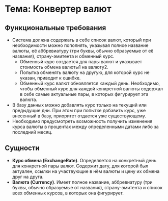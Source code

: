 # Тема: Конвертер валют
## Функциональные требования
- Система должна содержать в себе список валют, который при необходимости можно пополнять, указывая полное название валюты, её аббревиатуру (три буквы, обычно образуемые от её названия), страну-эмитента и обменный курс.
  - Обменный курс создается для пары валют и указывает стоимость обмена валюты1 на валюту2. 
  - Попытка обменять валюту на другую, для которой курс не указан, приводит к ошибке.
  - Обменный курс валют обновляется каждый день. Необходимо, чтобы обменный курс для каждой конкретной валюты содержал в себе самые актуальные пары, в которых фигурирует эта валюта.
- В базу данных можно добавлять курс только на текущий или предыдущие дни. При этом при попытке добавить курс, уже внесенный в базу, приоритет отдается уже существующему.
- Необходимо предусмотреть возможность получить изменения курса валюты в процентах между определенными датами либо за последний месяц.
## Сущности
- **Курс обмена (ExchangeRate)**. Определяется на конкретный день для конкретной пары валют. Содержит дату, для которой был актуален, ссылки на участвующие в нём валюты и цену их обмена друг на друга.
- **Валюта (Currency)**. Имеет полное название, аббревиатуру (три буквы, обычно образуемые от названия), страну-эмитента и список всех обменных курсов, в которых она фигурирует.
